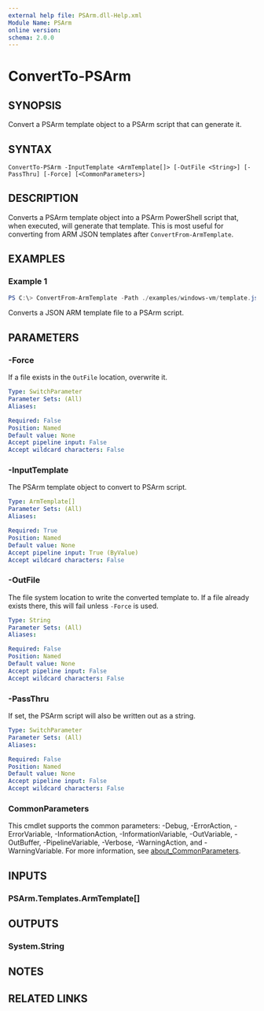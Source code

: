 ```yaml
---
external help file: PSArm.dll-Help.xml
Module Name: PSArm
online version:
schema: 2.0.0
---
```


# ConvertTo-PSArm

## SYNOPSIS
Convert a PSArm template object to a PSArm script that can generate it.

## SYNTAX

```
ConvertTo-PSArm -InputTemplate <ArmTemplate[]> [-OutFile <String>] [-PassThru] [-Force] [<CommonParameters>]
```

## DESCRIPTION
Converts a PSArm template object into a PSArm PowerShell script
that, when executed, will generate that template.
This is most useful for converting from ARM JSON templates
after `ConvertFrom-ArmTemplate`.

## EXAMPLES

### Example 1
```powershell
PS C:\> ConvertFrom-ArmTemplate -Path ./examples/windows-vm/template.json | ConvertTo-PSArm -OutFile ./windows-vm.psarm.ps1
```

Converts a JSON ARM template file to a PSArm script.

## PARAMETERS

### -Force
If a file exists in the `OutFile` location, overwrite it.

```yaml
Type: SwitchParameter
Parameter Sets: (All)
Aliases:

Required: False
Position: Named
Default value: None
Accept pipeline input: False
Accept wildcard characters: False
```

### -InputTemplate
The PSArm template object to convert to PSArm script.

```yaml
Type: ArmTemplate[]
Parameter Sets: (All)
Aliases:

Required: True
Position: Named
Default value: None
Accept pipeline input: True (ByValue)
Accept wildcard characters: False
```

### -OutFile
The file system location to write the converted template to.
If a file already exists there, this will fail unless `-Force` is used.

```yaml
Type: String
Parameter Sets: (All)
Aliases:

Required: False
Position: Named
Default value: None
Accept pipeline input: False
Accept wildcard characters: False
```

### -PassThru
If set, the PSArm script will also be written out as a string.

```yaml
Type: SwitchParameter
Parameter Sets: (All)
Aliases:

Required: False
Position: Named
Default value: None
Accept pipeline input: False
Accept wildcard characters: False
```

### CommonParameters
This cmdlet supports the common parameters: -Debug, -ErrorAction, -ErrorVariable, -InformationAction, -InformationVariable, -OutVariable, -OutBuffer, -PipelineVariable, -Verbose, -WarningAction, and -WarningVariable. For more information, see [about_CommonParameters](http://go.microsoft.com/fwlink/?LinkID=113216).

## INPUTS

### PSArm.Templates.ArmTemplate[]

## OUTPUTS

### System.String
## NOTES

## RELATED LINKS
